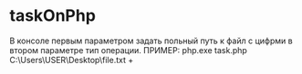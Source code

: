 # taskOnPhp
В консоле первым параметром задать польный путь к файл с цифрми в втором параметре тип операции.
ПРИМЕР: php.exe task.php C:\Users\USER\Desktop\file.txt +

